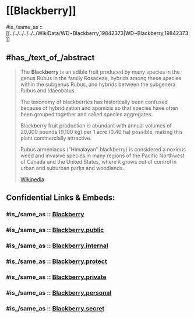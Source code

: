 
# [[Blackberry]] 

#is_/same_as :: [[../../../../../../WikiData/WD~Blackberry,19842373|WD~Blackberry,19842373]] 

## #has_/text_of_/abstract 

> The **Blackberry** is an edible fruit produced by many species in the genus Rubus in the family Rosaceae, 
> hybrids among these species within the subgenus Rubus, 
> and hybrids between the subgenera Rubus and Idaeobatus. 
> 
> The taxonomy of blackberries has historically been confused because of hybridization and apomixis 
> so that species have often been grouped together and called species aggregates.
>
> Blackberry fruit production is abundant 
> with annual volumes of 20,000 pounds (9,100 kg) per 1 acre (0.40 ha) possible, 
> making this plant commercially attractive.
>
> Rubus armeniacus ("Himalayan" blackberry) is considered a noxious weed 
> and invasive species in many regions of the Pacific Northwest of Canada and the United States, 
> where it grows out of control in urban and suburban parks and woodlands.
>
> [Wikipedia](https://en.wikipedia.org/wiki/Blackberry) 


## Confidential Links & Embeds: 

### #is_/same_as :: [Blackberry](/_Standards/Society/Economics/Home_Economics/Cooking/Food/Fruits/Blackberry.md) 

### #is_/same_as :: [Blackberry.public](/_public/Society/Economics/Home_Economics/Cooking/Food/Fruits/Blackberry.public.md) 

### #is_/same_as :: [Blackberry.internal](/_internal/Society/Economics/Home_Economics/Cooking/Food/Fruits/Blackberry.internal.md) 

### #is_/same_as :: [Blackberry.protect](/_protect/Society/Economics/Home_Economics/Cooking/Food/Fruits/Blackberry.protect.md) 

### #is_/same_as :: [Blackberry.private](/_private/Society/Economics/Home_Economics/Cooking/Food/Fruits/Blackberry.private.md) 

### #is_/same_as :: [Blackberry.personal](/_personal/Society/Economics/Home_Economics/Cooking/Food/Fruits/Blackberry.personal.md) 

### #is_/same_as :: [Blackberry.secret](/_secret/Society/Economics/Home_Economics/Cooking/Food/Fruits/Blackberry.secret.md)

